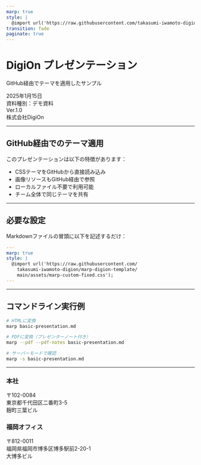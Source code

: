 ```yaml
---
marp: true
style: |
  @import url('https://raw.githubusercontent.com/takasumi-iwamoto-digion/marp-digion-template/main/assets/marp-custom-fixed.css');
transition: fade
paginate: true
---
```


<!-- _class: title -->
<!-- _paginate: false -->

# DigiOn プレゼンテーション
GitHub経由でテーマを適用したサンプル

<div class="date">2025年1月15日</div>
<div class="info">資料種別：デモ資料</div>
<div class="version">Ver.1.0</div>
<div class="company">株式会社DigiOn</div>

<!--
このスライドはGitHub経由でカスタムテーマを読み込んでいます。
ローカルにCSSファイルは必要ありません。
-->

---

## GitHub経由でのテーマ適用

このプレゼンテーションは以下の特徴があります：

- CSSテーマをGitHubから直接読み込み
- 画像リソースもGitHub経由で参照
- ローカルファイル不要で利用可能
- チーム全体で同じテーマを共有

---

## 必要な設定

Markdownファイルの冒頭に以下を記述するだけ：

```yaml
---
marp: true
style: |
  @import url('https://raw.githubusercontent.com/
    takasumi-iwamoto-digion/marp-digion-template/
    main/assets/marp-custom-fixed.css');
---
```

---

## コマンドライン実行例

```bash
# HTMLに変換
marp basic-presentation.md

# PDFに変換（プレゼンターノート付き）
marp --pdf --pdf-notes basic-presentation.md

# サーバーモードで確認
marp -s basic-presentation.md
```

---

<!-- _class: end -->
<!-- _paginate: false -->

<div class="addresses">
  <div class="address">
    <h3>本社</h3>
    〒102-0084<br>
    東京都千代田区二番町3-5<br>
    麹町三葉ビル
  </div>
  <div class="address">
    <h3>福岡オフィス</h3>
    〒812-0011<br>
    福岡県福岡市博多区博多駅前2-20-1<br>
    大博多ビル
  </div>
</div>